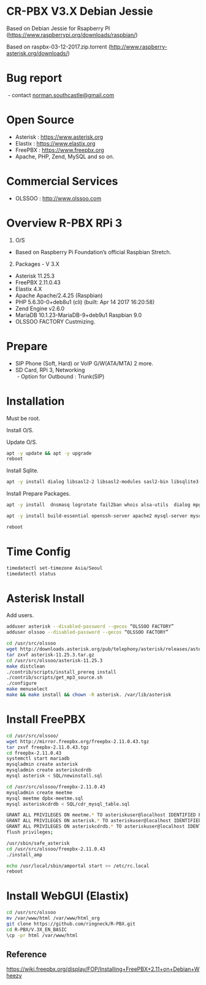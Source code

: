 # CR-PBX V3.X Debian Jessie
Based on Debian Jessie for Rsapberry PI
(https://www.raspberrypi.org/downloads/raspbian/)

Based on raspbx-03-12-2017.zip.torrent 
(http://www.raspberry-asterisk.org/downloads/)

# Bug report 
  - contact norman.southcastle@gmail.com


# Open Source 

  - Asterisk : https://www.asterisk.org
  - Elastix : https://www.elastix.org
  - FreePBX : https://www.freepbx.org
  - Apache, PHP, Zend, MySQL and so on.


# Commercial Services

  - OLSSOO : http://www.olssoo.com
  


# Overview R-PBX RPi 3

1. O/S 
  - Based on Raspberry Pi Foundation’s official Raspbian Stretch.

2. Packages - V 3.X

  - Asterisk 11.25.3
  - FreePBX  2.11.0.43
  - Elastix  4.X 
  - Apache Apache/2.4.25 (Raspbian)
  - PHP 5.6.30-0+deb8u1 (cli) (built: Apr 14 2017 16:20:58) 
  - Zend Engine v2.6.0
  - MariaDB 10.1.23-MariaDB-9+deb9u1 Raspbian 9.0
  - OLSSOO FACTORY Custmizing.


# Prepare

  - SIP Phone (Soft, Hard) or VoIP G/W(ATA/MTA) 2 more. 
  - SD Card, RPi 3, Networking  
  - Option for Outbound : Trunk(SIP)
  
 
# Installation

Must be root.

Install O/S.

Update O/S.

```bash
apt -y update && apt -y upgrade
reboot
```

Install Sqlite.
```bash
apt -y install dialog libsasl2-2 libsasl2-modules sasl2-bin libsqlite3-dev libssl1.0-dev php-db
```

Install Prepare Packages.

```bash
apt -y install  dnsmasq logrotate fail2ban whois alsa-utils  dialog mpg123 lame  xinetd libtool  composer vim libssl-dev libneon27-dev libical-dev
```
```bash
apt -y install build-essential openssh-server apache2 mysql-server mysql-client bison flex php-pear curl sox libncurses5-dev libssl-dev mpg123 libxml2-dev libnewt-dev sqlite3 libsqlite3-dev pkg-config automake libtool autoconf git subversion uuid uuid-dev libiksemel-dev tftpd postfix mailutils nano ntp chkconfig libspandsp-dev libcurl4-gnutls-dev unixodbc unixodbc-dev  xinetd e2fsprogs linux-headers*
```

```bash
reboot
```

# Time Config
```bash
timedatectl set-timezone Asia/Seoul
timedatectl status
```

# Asterisk Install
Add users.
```bash
adduser asterisk --disabled-password --gecos “OLSSOO FACTORY”
adduser olssoo --disabled-password --gecos “OLSSOO FACTORY”
```

```bash
cd /usr/src/olssoo
wget http://downloads.asterisk.org/pub/telephony/asterisk/releases/asterisk-11.25.3.tar.gz
tar zxvf asterisk-11.25.3.tar.gz
cd /usr/src/olssoo/asterisk-11.25.3
make distclean
./contrib/scripts/install_prereq install
./contrib/scripts/get_mp3_source.sh
./configure
make menuselect
make && make install && chown -R asterisk. /var/lib/asterisk
```

# Install FreePBX
```bash
cd /usr/src/olssoo/
wget http://mirror.freepbx.org/freepbx-2.11.0.43.tgz
tar zxvf freepbx-2.11.0.43.tgz
cd freepbx-2.11.0.43
systemctl start mariadb
mysqladmin create asterisk
mysqladmin create asteriskcdrdb
mysql asterisk < SQL/newinstall.sql
```

```bash
cd /usr/src/olssoo/freepbx-2.11.0.43
mysqladmin create meetme
mysql meetme dpbx-meetme.sql
mysql asteriskcdrdb < SQL/cdr_mysql_table.sql

GRANT ALL PRIVILEGES ON meetme.* TO asteriskuser@localhost IDENTIFIED BY ‘your_password’;
GRANT ALL PRIVILEGES ON asterisk.* TO asteriskuser@localhost IDENTIFIED BY ‘your_password’;
GRANT ALL PRIVILEGES ON asteriskcdrdb.* TO asteriskuser@localhost IDENTIFIED BY ‘your_password’;
flush privileges;
```

```bash
/usr/sbin/safe_asterisk
cd /usr/src/olssoo/freepbx-2.11.0.43
./install_amp
```
```bash
echo /usr/local/sbin/amportal start >> /etc/rc.local
reboot
```
# Install WebGUI (Elastix)
```bash
cd /usr/src/olssoo
mv /var/www/html /var/www/html_org
git clone https://github.com/ringneck/R-PBX.git
cd R-PBX/V.3X_EN_BASIC
\cp -pr html /var/www/html
```


## Reference

https://wiki.freepbx.org/display/FOP/Installing+FreePBX+2.11+on+Debian+Wheezy
